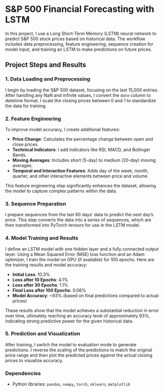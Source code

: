# S&P 500 Financial Forecasting with LSTM

In this project, I use a Long Short-Term Memory (LSTM) neural network to predict S&P 500 stock prices based on historical data. The workflow includes data preprocessing, feature engineering, sequence creation for model input, and training an LSTM to make predictions on future prices.

## Project Steps and Results

### 1. Data Loading and Preprocessing
I begin by loading the S&P 500 dataset, focusing on the last 15,000 entries. After handling any NaN and infinite values, I convert the `date` column to datetime format. I scale the closing prices between 0 and 1 to standardize the data for training.

### 2. Feature Engineering
To improve model accuracy, I create additional features:

- **Price Change**: Calculates the percentage change between open and close prices.
- **Technical Indicators**: I add indicators like RSI, MACD, and Bollinger Bands.
- **Moving Averages**: Includes short (5-day) to medium (20-day) moving averages.
- **Temporal and Interaction Features**: Adds day of the week, month, quarter, and other interactive elements between price and volume.

This feature engineering step significantly enhances the dataset, allowing the model to capture complex patterns within the data.

### 3. Sequence Preparation
I prepare sequences from the last 60 days’ data to predict the next day’s price. This step converts the data into a series of sequences, which are then transformed into PyTorch tensors for use in the LSTM model.

### 4. Model Training and Results
I define an LSTM model with one hidden layer and a fully connected output layer. Using a Mean Squared Error (MSE) loss function and an Adam optimizer, I train the model on GPU (if available) for 100 epochs. Here are the training results and model accuracy:

- **Initial Loss**: 10.3%
- **Loss after 10 Epochs**: 4.1%
- **Loss after 30 Epochs**: 1.1%
- **Final Loss after 100 Epochs**: 0.06%
- **Model Accuracy**: ~93% (based on final predictions compared to actual prices)

These results show that the model achieves a substantial reduction in error over time, ultimately reaching an accuracy level of approximately 93%, indicating strong predictive power for the given historical data.

### 5. Prediction and Visualization
After training, I switch the model to evaluation mode to generate predictions. I reverse the scaling of the predictions to match the original price range and then plot the predicted prices against the actual closing prices to visualize accuracy.

### Dependencies
- Python libraries: `pandas`, `numpy`, `torch`, `sklearn`, `matplotlib`
